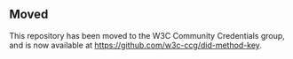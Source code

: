 ## Moved

This repository has been moved to the W3C Community Credentials group, and
is now available at https://github.com/w3c-ccg/did-method-key.
